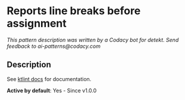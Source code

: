# Reports line breaks before assignment

_This pattern description was written by a Codacy bot for detekt. Send feedback to ai-patterns@codacy.com_

## Description

See [ktlint docs](https://pinterest.github.io/ktlint/0.50.0/rules/standard/#no-line-break-before-assignment) for
documentation.

**Active by default**: Yes - Since v1.0.0 
